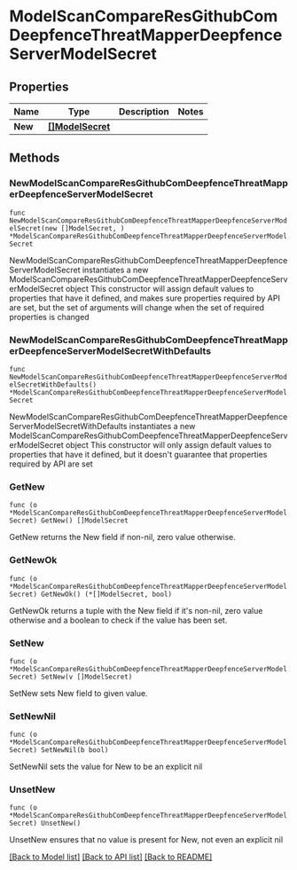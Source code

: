 # ModelScanCompareResGithubComDeepfenceThreatMapperDeepfenceServerModelSecret

## Properties

Name | Type | Description | Notes
------------ | ------------- | ------------- | -------------
**New** | [**[]ModelSecret**](ModelSecret.md) |  | 

## Methods

### NewModelScanCompareResGithubComDeepfenceThreatMapperDeepfenceServerModelSecret

`func NewModelScanCompareResGithubComDeepfenceThreatMapperDeepfenceServerModelSecret(new []ModelSecret, ) *ModelScanCompareResGithubComDeepfenceThreatMapperDeepfenceServerModelSecret`

NewModelScanCompareResGithubComDeepfenceThreatMapperDeepfenceServerModelSecret instantiates a new ModelScanCompareResGithubComDeepfenceThreatMapperDeepfenceServerModelSecret object
This constructor will assign default values to properties that have it defined,
and makes sure properties required by API are set, but the set of arguments
will change when the set of required properties is changed

### NewModelScanCompareResGithubComDeepfenceThreatMapperDeepfenceServerModelSecretWithDefaults

`func NewModelScanCompareResGithubComDeepfenceThreatMapperDeepfenceServerModelSecretWithDefaults() *ModelScanCompareResGithubComDeepfenceThreatMapperDeepfenceServerModelSecret`

NewModelScanCompareResGithubComDeepfenceThreatMapperDeepfenceServerModelSecretWithDefaults instantiates a new ModelScanCompareResGithubComDeepfenceThreatMapperDeepfenceServerModelSecret object
This constructor will only assign default values to properties that have it defined,
but it doesn't guarantee that properties required by API are set

### GetNew

`func (o *ModelScanCompareResGithubComDeepfenceThreatMapperDeepfenceServerModelSecret) GetNew() []ModelSecret`

GetNew returns the New field if non-nil, zero value otherwise.

### GetNewOk

`func (o *ModelScanCompareResGithubComDeepfenceThreatMapperDeepfenceServerModelSecret) GetNewOk() (*[]ModelSecret, bool)`

GetNewOk returns a tuple with the New field if it's non-nil, zero value otherwise
and a boolean to check if the value has been set.

### SetNew

`func (o *ModelScanCompareResGithubComDeepfenceThreatMapperDeepfenceServerModelSecret) SetNew(v []ModelSecret)`

SetNew sets New field to given value.


### SetNewNil

`func (o *ModelScanCompareResGithubComDeepfenceThreatMapperDeepfenceServerModelSecret) SetNewNil(b bool)`

 SetNewNil sets the value for New to be an explicit nil

### UnsetNew
`func (o *ModelScanCompareResGithubComDeepfenceThreatMapperDeepfenceServerModelSecret) UnsetNew()`

UnsetNew ensures that no value is present for New, not even an explicit nil

[[Back to Model list]](../README.md#documentation-for-models) [[Back to API list]](../README.md#documentation-for-api-endpoints) [[Back to README]](../README.md)



